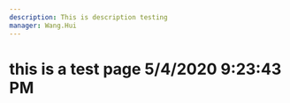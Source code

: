 ```yaml
---
description: This is description testing
manager: Wang.Hui
---
```

# this is a test page 5/4/2020 9:23:43 PM